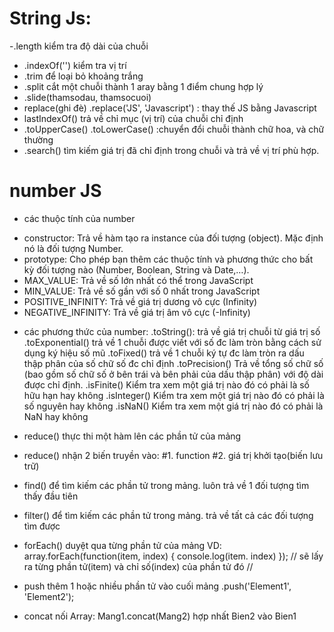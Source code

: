 # String Js: 
-.length kiểm tra độ dài của chuỗi
- .indexOf('') kiểm tra vị trí
- .trim để loại bỏ khoảng trắng
- .split cắt một chuỗi thành 1 aray bằng 1 điểm chung hợp lý
- .slide(thamsodau, thamsocuoi)
- replace(ghi đè) .replace('JS', 'Javascript') : thay thế JS bằng Javascript
- lastIndexOf() trả về chỉ mục (vị trí) của chuỗi chỉ định
- .toUpperCase() .toLowerCase() :chuyển đổi chuỗi thành chữ hoa, và chữ thường
- .search() tìm kiếm giá trị đã chỉ định trong chuỗi và trả về vị trí phù hợp.

# number JS
* các thuộc tính của number
- constructor: Trả về hàm tạo ra instance của đối tượng (object). Mặc định nó là đối tượng Number.
- prototype: Cho phép bạn thêm các thuộc tính và phương thức cho bất kỳ đối tượng nào (Number, Boolean, String và Date,…).
- MAX_VALUE: Trả về số lớn nhất có thể trong JavaScript
- MIN_VALUE: Trả về số gần với số 0 nhất trong JavaScript
- POSITIVE_INFINITY: Trả về giá trị dương vô cực (Infinity)
- NEGATIVE_INFINITY: Trả về giá trị âm vô cực (-Infinity)
* các phương thức của number: 
.toString(): trả về giá trị chuỗi từ giá trị số
.toExponential()  trả về 1 chuỗi được viết với số đc làm tròn bằng cách sử dụng ký hiệu số mũ
.toFixed() trả về 1 chuỗi ký tự đc làm tròn ra dấu thập phân của số chữ số đc chỉ định
.toPrecision() Trả về tổng số chữ số (bao gồm số chữ số ở bên trái và bên phải của dấu thập phân) với độ dài được chỉ định.
.isFinite() Kiểm tra xem một giá trị nào đó có phải là số hữu hạn hay không
.isInteger() Kiểm tra xem một giá trị nào đó có phải là số nguyên hay không
.isNaN() Kiểm tra xem một giá trị nào đó có phải là NaN hay không

- reduce() thực thi một hàm lên các phần tử của mảng
+ reduce() nhận 2 biến truyền vào:
#1. function 
#2. giá trị khởi tạo(biến lưu trữ)

- find() để tìm kiếm các phần tử trong mảng. luôn trả về 1 đối tượng tìm thấy đầu tiên

- filter() để tìm kiếm các phần tử trong mảng. trả về tất cả các đối tượng tìm được

- forEach() duyệt qua từng phần tử của mảng 
VD: array.forEach(function(item, index) {
console.log(item. index)
}); // sẽ lấy ra từng phần tử(item) và chỉ số(index) của phần tử đó //

- push thêm 1 hoặc nhiều phần tử vào cuối mảng .push('Element1', 'Element2');
- concat nối Array: Mang1.concat(Mang2) hợp nhất Bien2 vào Bien1

